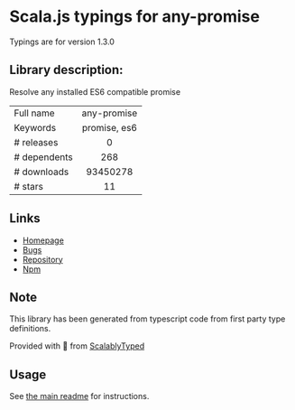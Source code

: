 
# Scala.js typings for any-promise

Typings are for version 1.3.0

## Library description:
Resolve any installed ES6 compatible promise

|                    |                 |
| ------------------ | :-------------: |
| Full name          | any-promise |
| Keywords           | promise, es6 |
| # releases         | 0 |
| # dependents       | 268 |
| # downloads        | 93450278 |
| # stars            | 11 |

## Links
- [Homepage](http://github.com/kevinbeaty/any-promise)
- [Bugs](https://github.com/kevinbeaty/any-promise/issues)
- [Repository](https://github.com/kevinbeaty/any-promise)
- [Npm](https://www.npmjs.com/package/any-promise)
    


## Note
This library has been generated from typescript code from first party type definitions.

Provided with :purple_heart: from [ScalablyTyped](https://github.com/oyvindberg/ScalablyTyped)

## Usage
See [the main readme](../../readme.md) for instructions.


